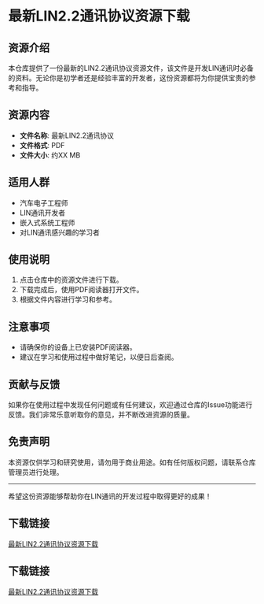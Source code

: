 # 最新LIN2.2通讯协议资源下载

## 资源介绍

本仓库提供了一份最新的LIN2.2通讯协议资源文件，该文件是开发LIN通讯时必备的资料。无论你是初学者还是经验丰富的开发者，这份资源都将为你提供宝贵的参考和指导。

## 资源内容

- **文件名称**: 最新LIN2.2通讯协议
- **文件格式**: PDF
- **文件大小**: 约XX MB

## 适用人群

- 汽车电子工程师
- LIN通讯开发者
- 嵌入式系统工程师
- 对LIN通讯感兴趣的学习者

## 使用说明

1. 点击仓库中的资源文件进行下载。
2. 下载完成后，使用PDF阅读器打开文件。
3. 根据文件内容进行学习和参考。

## 注意事项

- 请确保你的设备上已安装PDF阅读器。
- 建议在学习和使用过程中做好笔记，以便日后查阅。

## 贡献与反馈

如果你在使用过程中发现任何问题或有任何建议，欢迎通过仓库的Issue功能进行反馈。我们非常乐意听取你的意见，并不断改进资源的质量。

## 免责声明

本资源仅供学习和研究使用，请勿用于商业用途。如有任何版权问题，请联系仓库管理员进行处理。

---

希望这份资源能够帮助你在LIN通讯的开发过程中取得更好的成果！

## 下载链接

[最新LIN2.2通讯协议资源下载](https://pan.quark.cn/s/0050a5a28463)

## 下载链接

[最新LIN2.2通讯协议资源下载](https://pan.quark.cn/s/ce74d794353f)